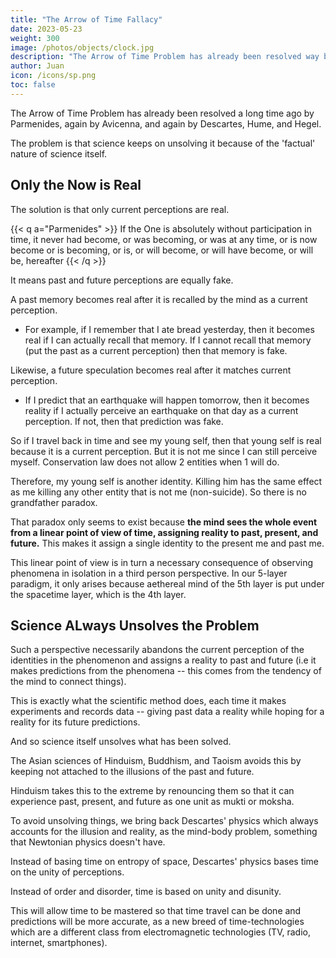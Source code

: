 ```yaml
---
title: "The Arrow of Time Fallacy"
date: 2023-05-23
weight: 300
image: /photos/objects/clock.jpg
description: "The Arrow of Time Problem has already been resolved way back by Parmenides, again by Avicenna, and again by Descartes, Hume, and Hegel."
author: Juan
icon: /icons/sp.png
toc: false
---
```




The Arrow of Time Problem has already been resolved a long time ago by Parmenides, again by Avicenna, and again by Descartes, Hume, and Hegel. 

The problem is that science keeps on unsolving it because of the 'factual' nature of science itself. 


## Only the Now is Real

The solution is that only current perceptions are real. 

{{< q a="Parmenides" >}}
If the One is absolutely without participation in time, it never had become, or was becoming, or was at any time, or is now become or is becoming, or is, or will become, or will have become, or will be, hereafter
{{< /q >}}


It means past and future perceptions are equally fake. 

A past memory becomes real after it is recalled by the mind as a current perception. 

- For example, if I remember that I ate bread yesterday, then it becomes real if I can actually recall that memory. If I cannot recall that memory (put the past as a current perception) then that memory is fake. 

Likewise, a future speculation becomes real after it matches current perception.  

- If I predict that an earthquake will happen tomorrow, then it becomes reality if I actually perceive an earthquake on that day as a current perception. If not, then that prediction was fake.  

So if I travel back in time and see my young self, then that young self is real because it is a current perception. But it is not me since I can still perceive myself. Conservation law does not allow 2 entities when 1 will do.

Therefore, my young self is another identity. Killing him has the same effect as me killing any other entity that is not me (non-suicide). So there is no grandfather paradox. 

That paradox only seems to exist because **the mind sees the whole event from a linear point of view of time, assigning reality to past, present, and future.** This makes it assign a single identity to the present me and past me. 

This linear point of view is in turn a necessary consequence of observing phenomena in isolation in a third person perspective. In our 5-layer paradigm, it only arises because aethereal mind of the 5th layer is put under the spacetime layer, which is the 4th layer.  


## Science ALways Unsolves the Problem

Such a perspective necessarily abandons the current perception of the identities in the phenomenon and assigns a reality to past and future (i.e it makes predictions from the phenomena -- this comes from the tendency of the mind to connect things).  

This is exactly what the scientific method does, each time it makes experiments and records data -- giving past data a reality while hoping for a reality for its future predictions. 

And so science itself unsolves what has been solved. 

The Asian sciences of Hinduism, Buddhism, and Taoism avoids this by keeping not attached to the illusions of the past and future. 

Hinduism takes this to the extreme by renouncing them so that it can experience past, present, and future as one unit as mukti or moksha. 

To avoid unsolving things, we bring back Descartes' physics which always accounts for the illusion and reality, as the mind-body problem, something that Newtonian physics doesn't have. 

Instead of basing time on entropy of space, Descartes' physics bases time on the unity of perceptions. 

Instead of order and disorder, time is based on unity and disunity.  

This will allow time to be mastered so that time travel can be done and predictions will be more accurate, as a new breed of time-technologies which are a different class from electromagnetic technologies (TV, radio, internet, smartphones).
